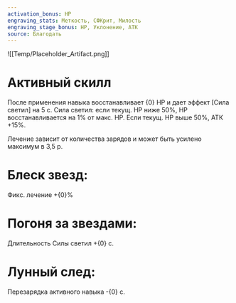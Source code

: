 ```yaml
---
activation_bonus: HP
engraving_stats: Меткость, СФКрит, Милость
engraving_stage_bonus: HP, Уклонение, АТК
source: Благодать
---
```

![[Temp/Placeholder_Artifact.png]]
# Активный скилл
После применения навыка восстанавливает {0} HP и дает эффект [Сила светил] на 5 с.
Сила светил: если текущ. HP ниже 50%, HP восстанавливается на 1% от макс. HP. Если текущ. HP выше 50%, АТК +15%.

Лечение зависит от количества зарядов и может быть усилено максимум в 3,5 р.

# Блеск звезд: 
Фикс. лечение +{0}%
# Погоня за звездами: 
Длительность Силы светил +{0} с.
# Лунный след: 
Перезарядка активного навыка -{0} с.
